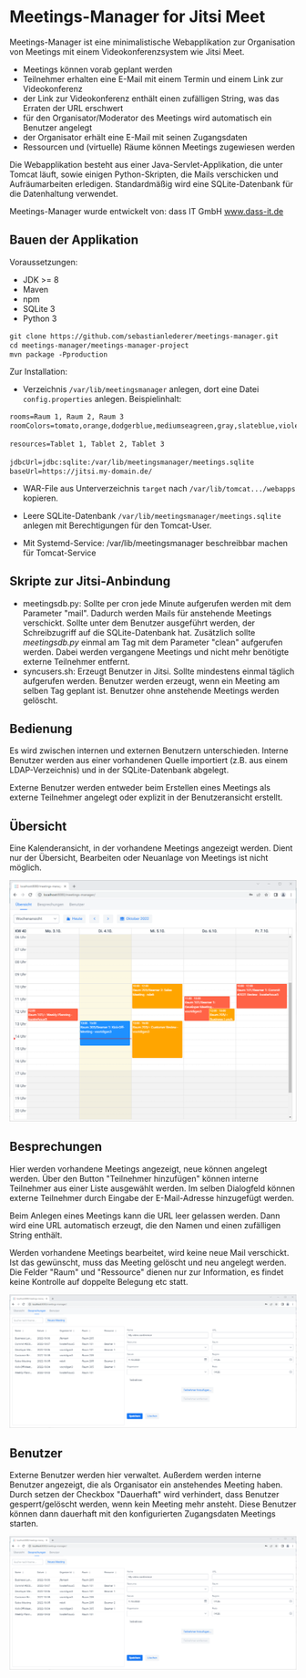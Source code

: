 Meetings-Manager for Jitsi Meet
================
Meetings-Manager ist eine minimalistische Webapplikation zur Organisation von Meetings mit einem Videokonferenzsystem wie Jitsi Meet.

  * Meetings können vorab geplant werden
  * Teilnehmer erhalten eine E-Mail mit einem Termin und einem Link zur Videokonferenz
  * der Link zur Videokonferenz enthält einen zufälligen String, was das Erraten der URL
    erschwert
  * für den Organisator/Moderator des Meetings wird automatisch ein Benutzer angelegt
  * der Organisator erhält eine E-Mail mit seinen Zugangsdaten
  * Ressourcen und (virtuelle) Räume können Meetings zugewiesen werden


Die Webapplikation besteht aus einer Java-Servlet-Applikation, die unter Tomcat läuft, sowie einigen
 Python-Skripten, die Mails verschicken und Aufräumarbeiten erledigen. Standardmäßig wird eine SQLite-Datenbank
 für die Datenhaltung verwendet.


Meetings-Manager wurde entwickelt von: dass IT GmbH www.dass-it.de

Bauen der Applikation
---------------------
Voraussetzungen:
  * JDK >= 8
  * Maven
  * npm
  * SQLite 3
  * Python 3


~~~
git clone https://github.com/sebastianlederer/meetings-manager.git
cd meetings-manager/meetings-manager-project
mvn package -Pproduction
~~~

Zur Installation:

  * Verzeichnis `/var/lib/meetingsmanager` anlegen, dort eine Datei `config.properties` anlegen.
Beispielinhalt:

~~~
rooms=Raum 1, Raum 2, Raum 3
roomColors=tomato,orange,dodgerblue,mediumseagreen,gray,slateblue,violet

resources=Tablet 1, Tablet 2, Tablet 3

jdbcUrl=jdbc:sqlite:/var/lib/meetingsmanager/meetings.sqlite
baseUrl=https://jitsi.my-domain.de/
~~~

  * WAR-File aus Unterverzeichnis `target` nach `/var/lib/tomcat.../webapps` kopieren.

  * Leere SQLite-Datenbank `/var/lib/meetingsmanager/meetings.sqlite` anlegen mit Berechtigungen für den Tomcat-User.

  * Mit Systemd-Service: /var/lib/meetingsmanager beschreibbar machen für Tomcat-Service

Skripte zur Jitsi-Anbindung
---------------------------
  * meetingsdb.py: Sollte per cron jede Minute aufgerufen werden mit dem Parameter "mail". Dadurch werden Mails für anstehende Meetings verschickt. Sollte unter dem Benutzer ausgeführt werden, der Schreibzugriff auf die SQLite-Datenbank hat. Zusätzlich sollte *meetingsdb.py* einmal am Tag mit dem Parameter "clean" aufgerufen werden. Dabei werden vergangene Meetings und nicht mehr benötigte externe Teilnehmer entfernt.
  * syncusers.sh: Erzeugt Benutzer in Jitsi. Sollte mindestens einmal täglich aufgerufen werden. Benutzer werden erzeugt, wenn ein Meeting am selben Tag geplant ist. Benutzer ohne anstehende Meetings werden gelöscht.

Bedienung
---------
Es wird zwischen internen und externen Benutzern unterschieden. Interne Benutzer werden aus einer vorhandenen Quelle importiert
(z.B. aus einem LDAP-Verzeichnis) und in der SQLite-Datenbank abgelegt.

Externe Benutzer werden entweder beim Erstellen eines Meetings als externe Teilnehmer angelegt oder explizit in der Benutzeransicht erstellt.

Übersicht
---------
Eine Kalenderansicht, in der vorhandene Meetings angezeigt werden. Dient nur der Übersicht, Bearbeiten oder Neuanlage von
Meetings ist nicht möglich.

![Kalenderansicht](images/Meetings-Manager-overview.png)

Besprechungen
-------------
Hier werden vorhandene Meetings angezeigt, neue können angelegt werden. Über den Button "Teilnehmer hinzufügen" können interne Teilnehmer aus einer Liste ausgewählt werden. Im selben Dialogfeld können externe Teilnehmer durch Eingabe der E-Mail-Adresse hinzugefügt werden.

Beim Anlegen eines Meetings kann die URL leer gelassen werden. Dann wird eine URL automatisch erzeugt, die den Namen und einen zufälligen String enthält.

Werden vorhandene Meetings bearbeitet, wird keine neue Mail verschickt. Ist das gewünscht, muss das Meeting gelöscht und neu angelegt werden.
Die Felder "Raum" und "Ressource" dienen nur zur Information, es findet keine Kontrolle auf doppelte Belegung etc statt.

![Kalenderansicht](images/Meetings-Manager-Meetings.png)

Benutzer
--------
Externe Benutzer werden hier verwaltet. Außerdem werden interne Benutzer angezeigt, die als Organisator ein anstehendes Meeting haben. Durch setzen der Checkbox "Dauerhaft" wird verhindert, dass Benutzer gesperrt/gelöscht werden, wenn kein Meeting mehr ansteht. Diese Benutzer können dann dauerhaft mit den konfigurierten Zugangsdaten Meetings starten.

![Kalenderansicht](images/Meetings-Manager-Users.png)
